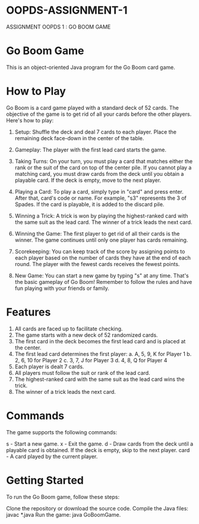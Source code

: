 # OOPDS-ASSIGNMENT-1
ASSIGNMENT OOPDS 1 : GO BOOM GAME

# Go Boom Game
This is an object-oriented Java program for the Go Boom card game.

# How to Play
Go Boom is a card game played with a standard deck of 52 cards. The objective of the game is to get rid of all your cards before the other players. Here's how to play:

1. Setup: Shuffle the deck and deal 7 cards to each player. Place the remaining deck face-down in the center of the table.

2. Gameplay: The player with the first lead card starts the game.

3. Taking Turns: On your turn, you must play a card that matches either the rank or the suit of the card on top of the center pile. If you cannot play a matching card, you must draw cards from the deck until you obtain a playable card. If the deck is empty, move to the next player.

4. Playing a Card: To play a card, simply type in "card" and press enter. After that, card's code or name. For example, "s3" represents the 3 of Spades. If the card is playable, it is added to the discard pile.

5. Winning a Trick: A trick is won by playing the highest-ranked card with the same suit as the lead card. The winner of a trick leads the next card.

6. Winning the Game: The first player to get rid of all their cards is the winner. The game continues until only one player has cards remaining.

7. Scorekeeping: You can keep track of the score by assigning points to each player based on the number of cards they have at the end of each round. The player with the fewest cards receives the fewest points.

8. New Game: You can start a new game by typing "s" at any time.
That's the basic gameplay of Go Boom! Remember to follow the rules and have fun playing with your friends or family.

# Features
1. All cards are faced up to facilitate checking.
2. The game starts with a new deck of 52 randomized cards.
3. The first card in the deck becomes the first lead card and is placed at the center.
4. The first lead card determines the first player:
      a. A, 5, 9, K for Player 1
      b. 2, 6, 10 for Player 2
      c. 3, 7, J for Player 3
      d. 4, 8, Q for Player 4
5. Each player is dealt 7 cards.
6. All players must follow the suit or rank of the lead card.
7. The highest-ranked card with the same suit as the lead card wins the trick.
8. The winner of a trick leads the next card.

# Commands
The game supports the following commands:

s - Start a new game.
x - Exit the game.
d - Draw cards from the deck until a playable card is obtained. If the deck is empty, skip to the next player.
card - A card played by the current player.

# Getting Started
To run the Go Boom game, follow these steps:

Clone the repository or download the source code.
Compile the Java files: javac *.java
Run the game: java GoBoomGame.

